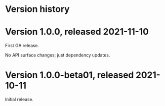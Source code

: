# Version history

# Version 1.0.0, released 2021-11-10

First GA release.

No API surface changes; just dependency updates.

# Version 1.0.0-beta01, released 2021-10-11

Initial release.
